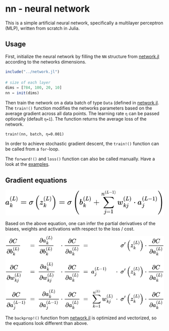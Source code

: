 # nn - neural network

This is a simple artificial neural network, specifically a multilayer
perceptron (MLP), written from scratch in Julia.

## Usage

First, initialize the neural network by filling the `NN` structure from
[network.jl][1] according to the networks dimensions.

```julia
include("../network.jl")

# size of each layer
dims = [784, 100, 20, 10]
nn = init(dims)
```

Then train the network on a data batch of type `Data` (defined in
[network.jl][1]. The `train!()` function modifies the networks
parameters based on the average gradient across all data points. The
learning rate `η` can be passed optionally (default `η=1`). The
function returns the average loss of the network.

```
train!(nn, batch, η=0.001)
```

In order to achieve stochastic gradient descent, the `train!()` function
can be called from a `for`-loop.

The `forward!()` and `loss()` function can also be called manually. Have
a look at the [examples][2].

## Gradient equations

![forward propagation equation](./forward.svg)

Based on the above equation, one can infer the partial derivatives of
the biases, weights and activations with respect to the loss / cost.

![derivatives of biases, weights and activations](./gradient.svg)

The `backprop!()` function from [network.jl][1] is optimized and
vectorized, so the equations look different than above.

[1]: ./network.jl
[2]: ./examples/
